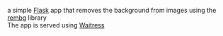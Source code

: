 a simple <a href="https://github.com/pallets/flask">Flask</a> app that removes the background from images using the <a href="https://github.com/danielgatis/rembg"> rembg</a> library
<br>
The app is served using  <a href="https://github.com/Pylons/waitress"> Waitress</a>
